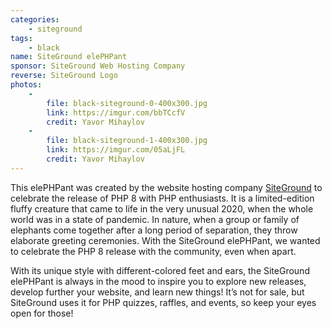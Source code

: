 ```yaml
---
categories:
    - siteground
tags:
    - black
name: SiteGround elePHPant
sponsor: SiteGround Web Hosting Company
reverse: SiteGround Logo
photos:
    -
        file: black-siteground-0-400x300.jpg
        link: https://imgur.com/bbTCcfV
        credit: Yavor Mihaylov
    -
        file: black-siteground-1-400x300.jpg
        link: https://imgur.com/05aLjFL
        credit: Yavor Mihaylov
---
```

This elePHPant was created by the website hosting company [SiteGround](https://www.siteground.com) to celebrate the release of PHP 8 with PHP enthusiasts. It is a limited-edition fluffy creature that came to life in the very unusual 2020, when the whole world was in a state of pandemic. In nature, when a group or family of elephants come together after a long period of separation, they throw elaborate greeting ceremonies. With the SiteGround elePHPant, we wanted to celebrate the PHP 8 release with the community, even when apart.

With its unique style with different-colored feet and ears, the SiteGround elePHPant is always in the mood to inspire you to explore new releases, develop further your website, and learn new things! It’s not for sale, but SiteGround uses it for PHP quizzes, raffles, and events, so keep your eyes open for those!
